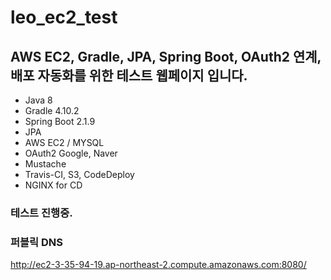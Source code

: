 # leo_ec2_test

## AWS EC2, Gradle, JPA, Spring Boot, OAuth2 연계, 배포 자동화를 위한 테스트 웹페이지 입니다.


* Java 8
* Gradle 4.10.2
* Spring Boot 2.1.9
* JPA
* AWS EC2 / MYSQL
* OAuth2 Google, Naver
* Mustache
* Travis-CI, S3, CodeDeploy
* NGINX for CD

### 테스트 진행중.

### 퍼블릭 DNS
http://ec2-3-35-94-19.ap-northeast-2.compute.amazonaws.com:8080/
